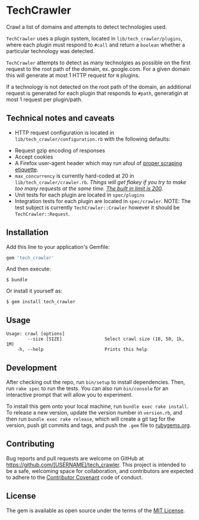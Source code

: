 # TechCrawler

Crawl a list of domains and attempts to detect technologies used.

`TechCrawler` uses a plugin system, located in `lib/tech_crawler/plugins`,
where each plugin must respond to `#call` and return a `boolean` whether a
particular technology was detected.

`TechCrawler` attempts to detect as many technolgies as possible on the first
request to the root path of the domain, ex. google.com. For a given domain
this will generate at most 1 HTTP request for `N` plugins.

If a technology is not detected on the root path of the domain, an additional
request is generated for each plugin that responds to `#path`, generatigin at
most 1 request per plugin/path.

## Technical notes and caveats

* HTTP request configuration is located in `lib/tech_crawler/configuration.rb`
with the following defaults:
 - Request gzip encoding of responses
 - Accept cookies
 - A Firefox user-agent header which may run afoul of [proper scraping etiquette](http://meta.stackexchange.com/a/446).
 - `max_concurrency` is currently hard-coded at 20 in `lib/tech_crawler/crawler.rb`.
  *Things will get flakey if you try to make too many requests at the same time. [The built in limit is 200](https://github.com/typhoeus/typhoeus#specifying-max-concurrency).*
 - Unit tests for each plugin are located in `spec/plugins`
 - Integration tests for each plugin are located in `spec/crawler`. NOTE: The
test subject is currently `TechCrawler::Crawler` however it should be
`TechCrawler::Request`.

## Installation

Add this line to your application's Gemfile:

```ruby
gem 'tech_crawler'
```

And then execute:

    $ bundle

Or install it yourself as:

    $ gem install tech_crawler

## Usage

```
Usage: crawl [options]
        --size [SIZE]                Select crawl size (10, 50, 1k, 1M)
    -h, --help                       Prints this help
```

## Development

After checking out the repo, run `bin/setup` to install dependencies. Then, run `rake spec` to run the tests. You can also run `bin/console` for an interactive prompt that will allow you to experiment.

To install this gem onto your local machine, run `bundle exec rake install`. To release a new version, update the version number in `version.rb`, and then run `bundle exec rake release`, which will create a git tag for the version, push git commits and tags, and push the `.gem` file to [rubygems.org](https://rubygems.org).

## Contributing

Bug reports and pull requests are welcome on GitHub at https://github.com/[USERNAME]/tech_crawler. This project is intended to be a safe, welcoming space for collaboration, and contributors are expected to adhere to the [Contributor Covenant](contributor-covenant.org) code of conduct.


## License

The gem is available as open source under the terms of the [MIT License](http://opensource.org/licenses/MIT).


